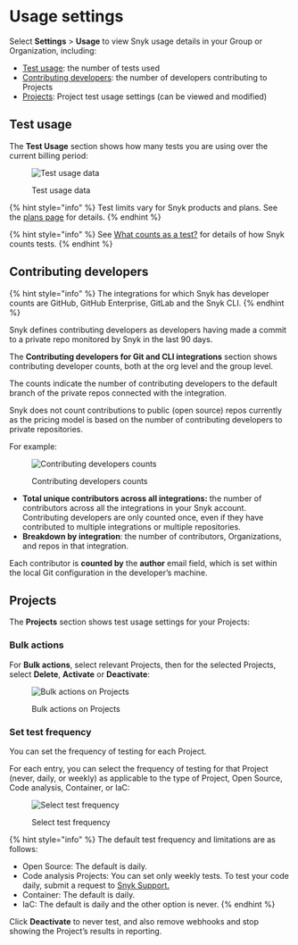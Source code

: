 # Usage settings

Select **Settings** > **Usage** to view Snyk usage details in your Group or Organization, including:

* [Test usage](usage-settings.md#test-usage): the number of tests used
* [Contributing developers](usage-settings.md#contributing-developers): the number of developers contributing to Projects
* [Projects](usage-settings.md#projects): Project test usage settings (can be viewed and modified)

## Test usage

The **Test Usage** section shows how many tests you are using over the current billing period:

<figure><img src="../../.gitbook/assets/test-usage.png" alt="Test usage data"><figcaption><p>Test usage data</p></figcaption></figure>

{% hint style="info" %}
Test limits vary for Snyk products and plans. See the [plans page](https://snyk.io/plans/) for details.
{% endhint %}

{% hint style="info" %}
See [What counts as a test?](https://support.snyk.io/hc/en-us/articles/360000925418-What-counts-as-a-test-) for details of how Snyk counts tests.
{% endhint %}

## Contributing developers

{% hint style="info" %}
The integrations for which Snyk has developer counts are GitHub, GitHub Enterprise, GitLab and the Snyk CLI.
{% endhint %}

Snyk defines contributing developers as developers having made a commit to a private repo monitored by Snyk in the last 90 days.

The **Contributing developers for Git and CLI integrations** section shows contributing developer counts, both at the org level and the group level.

The counts indicate the number of contributing developers to the default branch of the private repos connected with the integration.

Snyk does not count contributions to public (open source) repos currently as the pricing model is based on the number of contributing developers to private repositories.

For example:

<figure><img src="../../.gitbook/assets/image__10_.png" alt="Contributing developers counts"><figcaption><p>Contributing developers counts</p></figcaption></figure>

* **Total unique contributors across all integrations:** the number of contributors across all the integrations in your Snyk account. Contributing developers are only counted once, even if they have contributed to multiple integrations or multiple repositories.
* **Breakdown by integration**: the number of contributors, Organizations, and repos in that integration.

Each contributor is **counted by** the **author** email field, which is set within the local Git configuration in the developer’s machine.

## Projects

The **Projects** section shows test usage settings for your Projects:

### Bulk actions

For **Bulk actions**, select relevant Projects, then for the selected Projects, select **Delete**, **Activate** or **Deactivate**:

<figure><img src="../../.gitbook/assets/usage-projects-bulk-actions.png" alt="Bulk actions on Projects"><figcaption><p>Bulk actions on Projects</p></figcaption></figure>

### Set test frequency

You can set the frequency of testing for each Project.&#x20;

For each entry, you can select the frequency of testing for that Project (never, daily, or weekly) as applicable to the type of Project, Open Source, Code analysis, Container, or IaC:

<figure><img src="../../.gitbook/assets/usage-projects-single.png" alt="Select test frequency"><figcaption><p>Select test frequency</p></figcaption></figure>

{% hint style="info" %}
The default test frequency and limitations are as follows:

* Open Source: The default is daily.
* Code analysis Projects: You can set only weekly tests. To test your code daily, submit a request to [Snyk Support.](https://support.snyk.io/hc/en-us/requests)
* Container: The default is daily.
* IaC: The default is daily and the other option is never.
{% endhint %}

Click **Deactivate** to never test, and also remove webhooks and stop showing the Project’s results in reporting.
